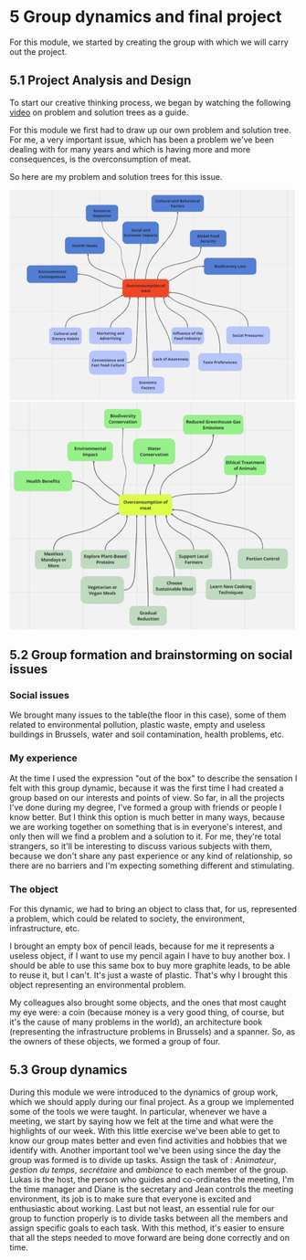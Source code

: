 # 5 Group dynamics and final project

For this module, we started by creating the group with which we will carry out the project.

## 5.1 Project Analysis and Design

To start our creative thinking process, we began by watching the following [video](https://www.youtube.com/watch?app=desktop&v=9KIlK61RInY) on problem and solution trees as a guide.

For this module we first had to draw up our own problem and solution tree. For me, a very important issue, which has been a problem we've been dealing with for many years and which is having more and more consequences, is the overconsumption of meat.

So here are my problem and solution trees for this issue.

![](images/problem_tree_5_1.jpg) ![](images/solution_tree_5_1.jpg)



## 5.2 Group formation and brainstorming on social issues

### Social issues

We brought many issues to the table(the floor in this case), some of them related to environmental pollution, plastic waste, empty and useless buildings in Brussels, water and soil contamination, health problems, etc.


### My experience

At the time I used the expression "out of the box" to describe the sensation I felt with this group dynamic, because it was the first time I had created a group based on our interests and points of view. So far, in all the projects I've done during my degree, I've formed a group with friends or people I know better. But I think this option is much better in many ways, because we are working together on something that is in everyone's interest, and only then will we find a problem and a solution to it. For me, they're total strangers, so it'll be interesting to discuss various subjects with them, because we don't share any past experience or any kind of relationship, so there are no barriers and I'm expecting something different and stimulating.

### The object

For this dynamic, we had to bring an object to class that, for us, represented a problem, which could be related to society, the environment, infrastructure, etc.

I brought an empty box of pencil leads, because for me it represents a useless object, if I want to use my pencil again I have to buy another box. I should be able to use this same box to buy more graphite leads, to be able to reuse it, but I can't. It's just a waste of plastic. That's why I brought this object representing an environmental problem.

My colleagues also brought some objects, and the ones that most caught my eye were: a coin (because money is a very good thing, of course, but it's the cause of many problems in the world), an architecture book (representing the infrastructure problems in Brussels) and a spanner.
So, as the owners of these objects, we formed a group of four.



## 5.3 Group dynamics

During this module we were introduced to the dynamics of group work, which we should apply during our final project.
As a group we implemented some of the tools we were taught. In particular, whenever we have a meeting, we start by saying how we felt at the time and what were the highlights of our week. With this little exercise we've been able to get to know our group mates better and even find activities and hobbies that we identify with.
Another important tool we've been using since the day the group was formed is to divide up tasks. Assign the task of : *Animateur*, *gestion du temps*,
*secrétaire* and *ambiance* to each member of the group. Lukas is the host, the person who guides and co-ordinates the meeting, I'm the time manager and Diane is the secretary and Jean controls the meeting environment, its job is to make sure that everyone is excited and enthusiastic about working.
Last but not least, an essential rule for our group to function properly is to divide tasks between all the members and assign specific goals to each task. With this method, it's easier to ensure that all the steps needed to move forward are being done correctly and on time.



